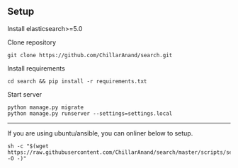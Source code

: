 ## Setup

Install elasticsearch>=5.0

Clone repository

```
git clone https://github.com/ChillarAnand/search.git
```

Install requirements

```
cd search && pip install -r requirements.txt
```

Start server

```
python manage.py migrate
python manage.py runserver --settings=settings.local
```

-----

If you are using ubuntu/ansible, you can onliner below to setup.

```
sh -c "$(wget https://raw.githubusercontent.com/ChillarAnand/search/master/scripts/setup.sh -O -)"
```

